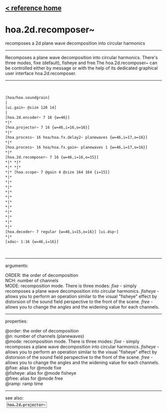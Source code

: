 [< reference home](ceammc_lib.html)
---

# hoa.2d.recomposer~


recomposes a 2d plane wave decomposition into circular
            harmonics

---

Recomposes a plane wave decomposition into circular harmonics. There&#39;s three
            modes, fixe (default), fisheye and free.The hoa.2d.recomposer~ can be controlled either by message or with the help of its
            dedicated graphical user interface hoa.2d.recomposer.<br>


---


```


[hoa/hoa.soundgrain]
|
[ui.gain~ @size 120 14]
|
[hoa.2d.encoder~ 7 16 {w=46}]
*|*
[hoa.projector~ 7 16 {w=46,i=16,o=16}]
*|*
[hoa.process~ 16 hoa/hoa.fx.delay2~ planewaves {w=46,i=17,o=16}]
*|*
[hoa.process~ 16 hoa/hoa.fx.gain~ planewaves 1 {w=46,i=17,o=16}]
*|*
[hoa.2d.recomposer~ 7 16 {w=46,i=16,o=15}]
*|* *|*
*|* *|*
*|* [hoa.scope~ 7 @gain 4 @size 164 164 {i=15}]
*|*
*|*
*|*
*|*
*|*
*|*
*|*
*|*
*|*
*|*
*|*
[hoa.decoder~ 7 regular {w=46,i=15,o=16}] [ui.dsp~]
*|*
[xdac~ 1:16 {w=46,i=16}]

            
```

---
arguments:

ORDER: the order of
            decomposition<br>
NCH: number of
            channels<br>
MODE: recomposition mode. There
            is three modes: *fixe* - simply recomposes a plane wave decomposition into circular
            harmonics. *fisheye* - allows you to perform an operation similar to the visual
            &#34;fisheye&#34; effect by distorsion of the sound field perspective to the front of the
            scene. *free* - allows you to change the angles and the widening value for each
            channels.<br>

---
properties:

@order: the order of decomposition<br>
@n: 
            number of channels (planewaves)<br>
@mode: recomposition mode. There is three modes: *fixe* - simply recomposes a
            plane wave decomposition into circular harmonics. *fisheye* - allows you to perform an
            operation similar to the visual &#34;fisheye&#34; effect by distorsion of the sound field
            perspective to the front of the scene. *free* - allows you to change the angles and the
            widening value for each channels.<br>
@fixe: alias for @mode fixe<br>
@fisheye: alias for @mode fisheye<br>
@free: alias for @mode free<br>
@ramp: ramp time<br>

---
see also:<br>
[![hoa.2d.projector~](img/object_hoa.2d.projector~.png)](hoa.2d.projector~.html)
